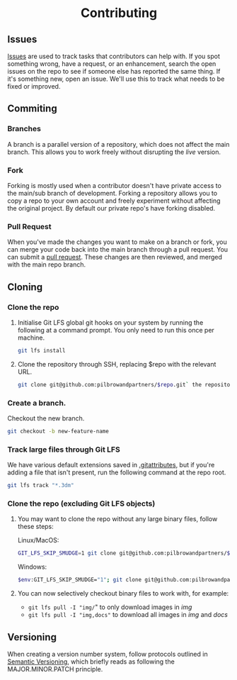 <p align="center">
	<h1 align="center">Contributing</h1>
</p>

## Issues
[Issues](https://docs.github.com/en/github/managing-your-work-on-github/about-issues) are used to track tasks that contributors can help with. If you spot something wrong, have a request, or an enhancement, search the open issues on the repo to see if someone else has reported the same thing. If it's something new, open an issue. We'll use this to track what needs to be fixed or improved.


## Commiting

### Branches
A branch is a parallel version of a repository, which does not affect the main branch. This allows you to work freely without disrupting the *live* version.

### Fork
Forking is mostly used when a contributor doesn't have private access to the main/sub branch of development. Forking a repository allows you to copy a repo to your own account and freely experiment without affecting the original project. By default our private repo's have forking disabled.

### Pull Request
When you've made the changes you want to make on a branch or fork, you can merge your code back into the main branch through a pull request. You can submit a [pull request](https://docs.github.com/en/github/collaborating-with-issues-and-pull-requests/about-pull-requests). These changes are then reviewed, and merged with the main repo branch.


## Cloning

### Clone the repo

1. Initialise Git LFS global git hooks on your system by running the following at a command prompt.  You only need to run this once per machine.
   ```bash
   git lfs install
   ```
2. Clone the repository through SSH, replacing $repo with the relevant URL.
   ```bash
   git clone git@github.com:pilbrowandpartners/$repo.git` the repository.
   ```


### Create a branch.

Checkout the new branch.
```bash
git checkout -b new-feature-name
```

### Track large files through Git LFS
We have various default extensions saved in [.gitattributes](.gitattributes), but if you're adding a file that isn't present, run the following command at the repo root.

```bash
git lfs track "*.3dm"
```

### Clone the repo (excluding Git LFS objects)
1. You may want to clone the repo without any large binary files, follow these steps:

   Linux/MacOS:
	```bash
	GIT_LFS_SKIP_SMUDGE=1 git clone git@github.com:pilbrowandpartners/$repo.git
	```
	Windows:
	```bash
	$env:GIT_LFS_SKIP_SMUDGE="1"; git clone git@github.com:pilbrowandpartners/$repo.git
	```

2. You can now selectively checkout binary files to work with, for example:
   * `git lfs pull -I "img/`" to only download images in *img*
   * `git lfs pull -I "img,docs"` to download all images in *img* and *docs*


## Versioning

When creating a version number system, follow protocols outlined in
[Semantic Versioning](https://semver.org/), which briefly reads as following
the MAJOR.MINOR.PATCH principle.
